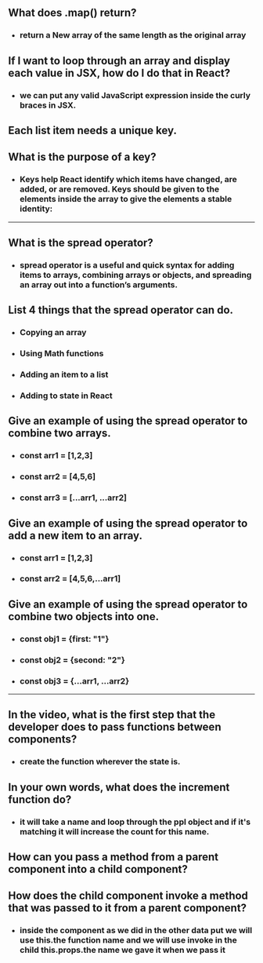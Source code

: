 ## What does .map() return?
 - ### return a New array of the same length as the original array
## If I want to loop through an array and display each value in JSX, how do I do that in React?

 - ### we can put any valid JavaScript expression inside the curly braces in JSX.

## Each list item needs a unique **key**.

## What is the purpose of a key?

 - ### Keys help React identify which items have changed, are added, or are removed. Keys should be given to the elements inside the array to give the elements a stable identity:

---

## What is the spread operator?

 - ### spread operator is a useful and quick syntax for adding items to arrays, combining arrays or objects, and spreading an array out into a function’s arguments.

## List 4 things that the spread operator can do.

 - ### Copying an array
 - ### Using Math functions
 - ### Adding an item to a list
 - ### Adding to state in React

## Give an example of using the spread operator to combine two arrays.

 - ### const arr1 = [1,2,3]
 - ### const arr2 = [4,5,6]
 - ### const arr3 = [...arr1, ...arr2] 

## Give an example of using the spread operator to add a new item to an array.

 - ### const arr1 = [1,2,3]
 - ### const arr2 = [4,5,6,...arr1]

## Give an example of using the spread operator to combine two objects into one.

 - ### const obj1 = {first: "1"}
 - ### const obj2 = {second: "2"}
 - ### const obj3 = {...arr1, ...arr2}

---

## In the video, what is the first step that the developer does to pass functions between components?

 - ### create the function wherever the state is.

## In your own words, what does the increment function do?
 - ### it will take a name and loop through the ppl object and if it's matching it will increase the count for this name.

## How can you pass a method from a parent component into a child component?
## How does the child component invoke a method that was passed to it from a parent component?

 - ### inside the component as we did in the other data put we will use this.**the function name** and we will use invoke in the child this.props.**the name we gave it when we pass it**




